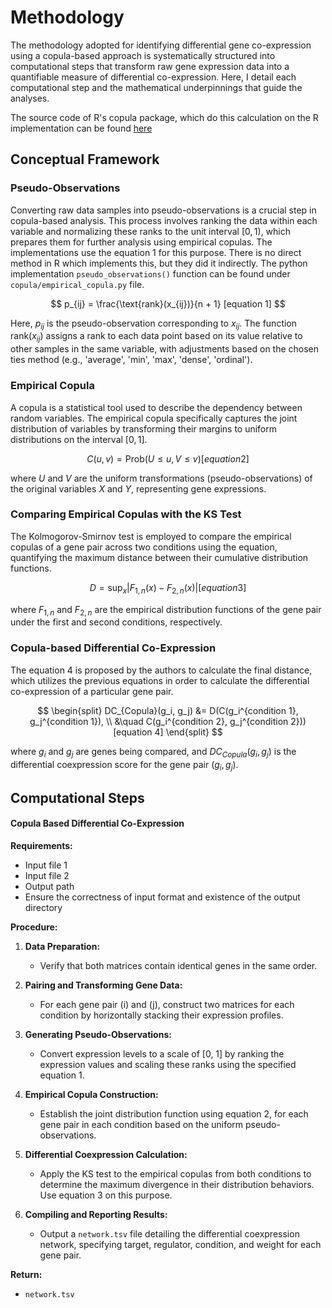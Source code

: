 # Methodology

The methodology adopted for identifying differential gene co-expression using a copula-based approach is systematically structured into computational steps that transform raw gene expression data into a quantifiable measure of differential co-expression. Here, I detail each computational step and the mathematical underpinnings that guide the analyses.

The source code of R's copula package, which do this calculation on the R implementation can be found [here](https://rdrr.io/cran/copula/src/R/empCopula.R)

## Conceptual Framework

### Pseudo-Observations

Converting raw data samples into pseudo-observations is a crucial step in copula-based analysis. This process involves ranking the data within each variable and normalizing these ranks to the unit interval $[0, 1)$, which prepares them for further analysis using empirical copulas. The implementations use the equation 1 for this purpose. There is no direct method in R which implements this, but they did it indirectly. The python implementation `pseudo_observations()` function can be found under `copula/empirical_copula.py` file.

$$
p_{ij} = \frac{\text{rank}(x_{ij})}{n + 1} [equation 1]
$$

Here, $p_{ij}$ is the pseudo-observation corresponding to $x_{ij}$. The function $\text{rank}(x_{ij})$ assigns a rank to each data point based on its value relative to other samples in the same variable, with adjustments based on the chosen ties method (e.g., 'average', 'min', 'max', 'dense', 'ordinal').

### Empirical Copula 

A copula is a statistical tool used to describe the dependency between random variables. The empirical copula specifically captures the joint distribution of variables by transforming their margins to uniform distributions on the interval $[0, 1]$.

$$
C(u, v) = \text{Prob}(U \leq u, V \leq v) [equation 2]
$$

where $U$ and $V$ are the uniform transformations (pseudo-observations) of the original variables $X$ and $Y$, representing gene expressions.

### Comparing Empirical Copulas with the KS Test

The Kolmogorov-Smirnov test is employed to compare the empirical copulas of a gene pair across two conditions using the equation, quantifying the maximum distance between their cumulative distribution functions.

$$
D = \sup_x |F_{1,n}(x) - F_{2,n}(x)| [equation 3]
$$

where $F_{1,n}$ and $F_{2,n}$ are the empirical distribution functions of the gene pair under the first and second conditions, respectively.

### Copula-based Differential Co-Expression

The equation 4 is proposed by the authors to calculate the final distance, which utilizes the previous equations in order to calculate the differential co-expression of a particular gene pair.

$$
\begin{split}
    DC_{Copula}(g_i, g_j) &= D(C(g_i^{condition 1}, g_j^{condition 1}), \\
                           &\quad C(g_i^{condition 2}, g_j^{condition 2})) [equation 4]
\end{split}
$$

where $g_i$ and $g_j$ are genes being compared, and $DC_{Copula}(g_i, g_j)$ is the differential coexpression score for the gene pair $(g_i, g_j)$.

## Computational Steps

#### Copula Based Differential Co-Expression

**Requirements:**
- Input file 1
- Input file 2
- Output path
- Ensure the correctness of input format and existence of the output directory

**Procedure:**
1. **Data Preparation:**
   - Verify that both matrices contain identical genes in the same order.

2. **Pairing and Transforming Gene Data:**
   - For each gene pair \(i\) and \(j\), construct two matrices for each condition by horizontally stacking their expression profiles.

3. **Generating Pseudo-Observations:**
   - Convert expression levels to a scale of \[0, 1\] by ranking the expression values and scaling these ranks using the specified equation 1.

4. **Empirical Copula Construction:**
   - Establish the joint distribution function using equation 2, for each gene pair in each condition based on the uniform pseudo-observations.

5. **Differential Coexpression Calculation:**
   - Apply the KS test to the empirical copulas from both conditions to determine the maximum divergence in their distribution behaviors. Use equation 3 on this purpose.

6. **Compiling and Reporting Results:**
   - Output a `network.tsv` file detailing the differential coexpression network, specifying target, regulator, condition, and weight for each gene pair.

**Return:**
- `network.tsv`
